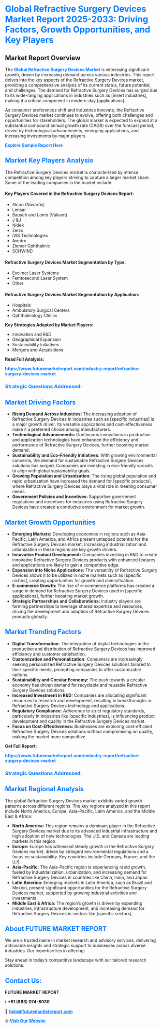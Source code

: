 <h1 style="color: #007BFF;">Global Refractive Surgery Devices Market Report 2025-2033: Driving Factors, Growth Opportunities, and Key Players</h1>

<section id="overview">
<h2>Market Report Overview</h2>
<p>The <a href="https://www.futuremarketreport.com/industry-report/refractive-surgery-devices-market" style="color: #007BFF; text-decoration: none;"><strong>Global Refractive Surgery Devices Market</strong></a> is witnessing significant growth, driven by increasing demand across various industries. This report delves into the key aspects of the Refractive Surgery Devices market, providing a comprehensive analysis of its current status, future potential, and challenges. The demand for Refractive Surgery Devices has surged due to its wide-ranging applications in industries such as [insert industries], making it a critical component in modern-day [applications].</p>
<p>As consumer preferences shift and industries innovate, the Refractive Surgery Devices market continues to evolve, offering both challenges and opportunities for stakeholders. The global market is expected to expand at a substantial compound annual growth rate (CAGR) over the forecast period, driven by technological advancements, emerging applications, and increasing investments by major players.</p>
</section>

<section id="overview">
<p><a href="https://www.futuremarketreport.com/request-sample/reportId=80212" style="color: #007BFF; text-decoration: none;"><strong>Explore Sample Report Here</strong></a></p>
</section>

<section id="key-players">
<h2 style="color: #007BFF;">Market Key Players Analysis</h2>
<p>The Refractive Surgery Devices market is characterized by intense competition among key players striving to capture a larger market share. Some of the leading companies in the market include:</p>
<h4>Key Players Covered in the Refractive Surgery Devices Report:</h4>
<ul><li>Alcon (Novartis)</li><li>Lensar</li><li>Bausch and Lomb (Valeant)</li><li>J &amp;J</li><li>Nidek</li><li>Zeiss</li><li>iVIS Technologies</li><li>Avedro</li><li>Ziemer Ophthalmic</li><li>SCHWIND</li></ul>
<h4>Refractive Surgery Devices Market Segmentation by Type:</h4>
<ul><li>Excimer Laser Systems</li><li>Femtosecond Laser System</li><li>Other</li></ul>

<h4>Refractive Surgery Devices Market Segmentation by Application:</h4>
<ul><li>Hospitals</li><li>Ambulatory Surgical Centers</li><li>Ophthalmology Clinics</li></ul>
<p><strong>Key Strategies Adopted by Market Players:</strong></p>
<ul>
<li>Innovation and R&D</li>
<li>Geographical Expansion</li>
<li>Sustainability Initiatives</li>
<li>Mergers and Acquisitions</li>
</ul>
</section>

<section>
<p><strong>Read Full Analysis: </strong></p><a href="https://www.futuremarketreport.com/industry-report/refractive-surgery-devices-market" style="color: #007BFF; text-decoration: none;"><strong>https://www.futuremarketreport.com/industry-report/refractive-surgery-devices-market</strong></a>
<h3 style="color: #007BFF;">Strategic Questions Addressed:</h3>
</section>

<section id="driving-factors">
<h2 style="color: #007BFF;">Market Driving Factors</h2>
<ul>
<li><strong>Rising Demand Across Industries:</strong> The increasing adoption of Refractive Surgery Devices in industries such as [specific industries] is a major growth driver. Its versatile applications and cost-effectiveness make it a preferred choice among manufacturers.</li>
<li><strong>Technological Advancements:</strong> Continuous innovations in production and application technologies have enhanced the efficiency and performance of Refractive Surgery Devices, further boosting market demand.</li>
<li><strong>Sustainability and Eco-Friendly Initiatives:</strong> With growing environmental concerns, the demand for sustainable Refractive Surgery Devices solutions has surged. Companies are investing in eco-friendly variants to align with global sustainability goals.</li>
<li><strong>Growing Population and Urbanization:</strong> The rising global population and rapid urbanization have increased the demand for [specific products], where Refractive Surgery Devices plays a vital role in meeting consumer needs.</li>
<li><strong>Government Policies and Incentives:</strong> Supportive government regulations and incentives for industries using Refractive Surgery Devices have created a conducive environment for market growth.</li>
</ul>
</section>

<section id="growth-opportunities">
<h2 style="color: #007BFF;">Market Growth Opportunities</h2>
<ul>
<li><strong>Emerging Markets:</strong> Developing economies in regions such as Asia-Pacific, Latin America, and Africa present untapped potential for the Refractive Surgery Devices market. Increasing industrialization and urbanization in these regions are key growth drivers.</li>
<li><strong>Innovative Product Development:</strong> Companies investing in R&D to create innovative Refractive Surgery Devices products with enhanced features and applications are likely to gain a competitive edge.</li>
<li><strong>Expansion into Niche Applications:</strong> The versatility of Refractive Surgery Devices allows it to be utilized in niche markets such as [specific niches], creating opportunities for growth and diversification.</li>
<li><strong>E-commerce Growth:</strong> The rise of e-commerce platforms has created a surge in demand for Refractive Surgery Devices used in [specific applications], further boosting market growth.</li>
<li><strong>Strategic Partnerships and Collaborations:</strong> Industry players are forming partnerships to leverage shared expertise and resources, driving the development and adoption of Refractive Surgery Devices products globally.</li>
</ul>
</section>

<section id="trending-factors">
<h2 style="color: #007BFF;">Market Trending Factors</h2>
<ul>
<li><strong>Digital Transformation:</strong> The integration of digital technologies in the production and distribution of Refractive Surgery Devices has improved efficiency and customer satisfaction.</li>
<li><strong>Customization and Personalization:</strong> Consumers are increasingly seeking personalized Refractive Surgery Devices solutions tailored to their specific needs, prompting companies to offer customizable options.</li>
<li><strong>Sustainability and Circular Economy:</strong> The push towards a circular economy has driven demand for recyclable and reusable Refractive Surgery Devices solutions.</li>
<li><strong>Increased Investment in R&D:</strong> Companies are allocating significant resources to research and development, resulting in breakthroughs in Refractive Surgery Devices technology and applications.</li>
<li><strong>Regulatory Compliance:</strong> Adherence to strict regulatory standards, particularly in industries like [specific industries], is influencing product development and quality in the Refractive Surgery Devices market.</li>
<li><strong>Focus on Cost-Effectiveness:</strong> Businesses are exploring cost-efficient Refractive Surgery Devices solutions without compromising on quality, making the market more competitive.</li>
</ul>
</section>

<section>
<p><strong>Get Full Report: </strong></p><a href="https://www.futuremarketreport.com/industry-report/refractive-surgery-devices-market" style="color: #007BFF; text-decoration: none;"><strong>https://www.futuremarketreport.com/industry-report/refractive-surgery-devices-market</strong></a>
<h3 style="color: #007BFF;">Strategic Questions Addressed:</h3>
</section>


<section id="regional-analysis">
<h2 style="color: #007BFF;">Market Regional Analysis</h2>
<p>The global Refractive Surgery Devices market exhibits varied growth patterns across different regions. The key regions analyzed in this report include North America, Europe, Asia-Pacific, Latin America, and the Middle East & Africa:</p>
<ul>
<li><strong>North America:</strong> This region remains a dominant player in the Refractive Surgery Devices market due to its advanced industrial infrastructure and high adoption of new technologies. The U.S. and Canada are leading markets in this region.</li>
<li><strong>Europe:</strong> Europe has witnessed steady growth in the Refractive Surgery Devices market, driven by stringent environmental regulations and a focus on sustainability. Key countries include Germany, France, and the U.K.</li>
<li><strong>Asia-Pacific:</strong> The Asia-Pacific region is experiencing rapid growth, fueled by industrialization, urbanization, and increasing demand for Refractive Surgery Devices in countries like China, India, and Japan.</li>
<li><strong>Latin America:</strong> Emerging markets in Latin America, such as Brazil and Mexico, present significant opportunities for the Refractive Surgery Devices market, supported by growing industrial activities and investments.</li>
<li><strong>Middle East & Africa:</strong> The region’s growth is driven by expanding industries, infrastructure development, and increasing demand for Refractive Surgery Devices in sectors like [specific sectors].</li>
</ul>
</section>

<footer>
<h2 style="color: #007BFF;">About FUTURE MARKET REPORT</h2>
<p>We are a trusted name in market research and advisory services, delivering actionable insights and strategic support to businesses across diverse industries. Our expertise lies in offering:</p>

<p>Stay ahead in today’s competitive landscape with our tailored research solutions.</p>

<h2 style="color: #007BFF;">Contact Us:</h2>
<p><strong>FUTURE MARKET REPORT</strong></p>
<p>📞 <strong>+91 (883) 074-8030</strong></p>
<p>📧 <strong><a href="mailto:help@futuremarketreport.com" style="color: #007BFF;">help@futuremarketreport.com</a></strong></p>
<p>🌐 <strong><a href="https://www.futuremarketreport.com/" style="color: #007BFF;">Visit Our Website</a></strong></p>
</footer>